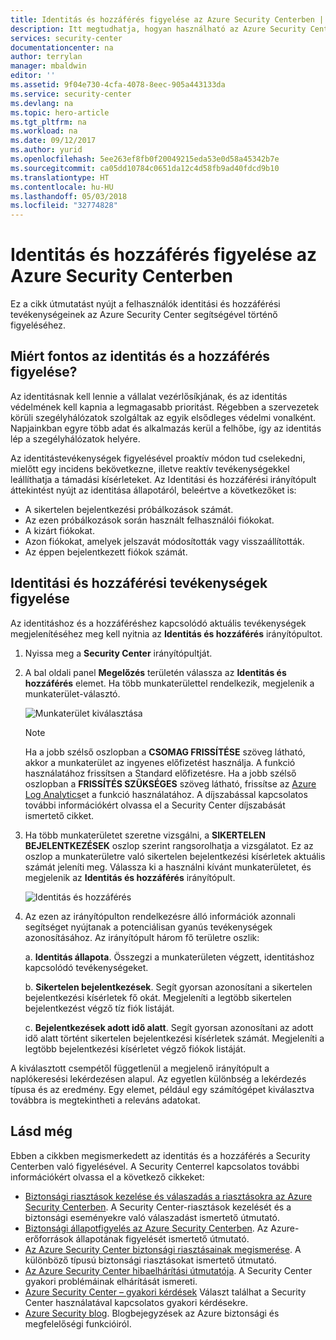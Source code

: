 ```yaml
---
title: Identitás és hozzáférés figyelése az Azure Security Centerben | Microsoft Docs
description: Itt megtudhatja, hogyan használható az Azure Security Center identitási és hozzáférési funkciója a felhasználók hozzáférési tevékenységeinek és identitással kapcsolatos problémáinak figyelésére.
services: security-center
documentationcenter: na
author: terrylan
manager: mbaldwin
editor: ''
ms.assetid: 9f04e730-4cfa-4078-8eec-905a443133da
ms.service: security-center
ms.devlang: na
ms.topic: hero-article
ms.tgt_pltfrm: na
ms.workload: na
ms.date: 09/12/2017
ms.author: yurid
ms.openlocfilehash: 5ee263ef8fb0f20049215eda53e0d58a45342b7e
ms.sourcegitcommit: ca05dd10784c0651da12c4d58fb9ad40fdcd9b10
ms.translationtype: HT
ms.contentlocale: hu-HU
ms.lasthandoff: 05/03/2018
ms.locfileid: "32774828"
---
```

# <a name="monitor-identity-and-access-in-azure-security-center"></a>Identitás és hozzáférés figyelése az Azure Security Centerben
Ez a cikk útmutatást nyújt a felhasználók identitási és hozzáférési tevékenységeinek az Azure Security Center segítségével történő figyeléséhez.

## <a name="why-monitor-identity-and-access"></a>Miért fontos az identitás és a hozzáférés figyelése?
Az identitásnak kell lennie a vállalat vezérlősíkjának, és az identitás védelmének kell kapnia a legmagasabb prioritást. Régebben a szervezetek körüli szegélyhálózatok szolgáltak az egyik elsődleges védelmi vonalként. Napjainkban egyre több adat és alkalmazás kerül a felhőbe, így az identitás lép a szegélyhálózatok helyére.

Az identitástevékenységek figyelésével proaktív módon tud cselekedni, mielőtt egy incidens bekövetkezne, illetve reaktív tevékenységekkel leállíthatja a támadási kísérleteket. Az Identitási és hozzáférési irányítópult áttekintést nyújt az identitása állapotáról, beleértve a következőket is:

* A sikertelen bejelentkezési próbálkozások számát. 
* Az ezen próbálkozások során használt felhasználói fiókokat.
* A kizárt fiókokat.
* Azon fiókokat, amelyek jelszavát módosították vagy visszaállították. 
* Az éppen bejelentkezett fiókok számát.

## <a name="monitor-identity-and-access-activities"></a>Identitási és hozzáférési tevékenységek figyelése
Az identitáshoz és a hozzáféréshez kapcsolódó aktuális tevékenységek megjelenítéséhez meg kell nyitnia az **Identitás és hozzáférés** irányítópultot.

1. Nyissa meg a **Security Center** irányítópultját.

2. A bal oldali panel **Megelőzés** területén válassza az **Identitás és hozzáférés** elemet. Ha több munkaterülettel rendelkezik, megjelenik a munkaterület-választó.

    ![Munkaterület kiválasztása](./media/security-center-identity-access\security-center-identity-access-fig1.png)

    > [!NOTE]
    > Ha a jobb szélső oszlopban a **CSOMAG FRISSÍTÉSE** szöveg látható, akkor a munkaterület az ingyenes előfizetést használja. A funkció használatához frissítsen a Standard előfizetésre. Ha a jobb szélső oszlopban a **FRISSÍTÉS SZÜKSÉGES** szöveg látható, frissítse az [Azure Log Analytics](https://docs.microsoft.com/azure/log-analytics/log-analytics-overview)et a funkció használatához. A díjszabással kapcsolatos további információkért olvassa el a Security Center díjszabását ismertető cikket. 
    > 
3. Ha több munkaterületet szeretne vizsgálni, a **SIKERTELEN BEJELENTKEZÉSEK** oszlop szerint rangsorolhatja a vizsgálatot. Ez az oszlop a munkaterületre való sikertelen bejelentkezési kísérletek aktuális számát jeleníti meg. Válassza ki a használni kívánt munkaterületet, és megjelenik az **Identitás és hozzáférés** irányítópult.

    ![Identitás és hozzáférés](./media/security-center-identity-access\security-center-identity-access-fig2.png)

4. Az ezen az irányítópulton rendelkezésre álló információk azonnali segítséget nyújtanak a potenciálisan gyanús tevékenységek azonosításához. Az irányítópult három fő területre oszlik:

    a. **Identitás állapota**. Összegzi a munkaterületen végzett, identitáshoz kapcsolódó tevékenységeket.

    b. **Sikertelen bejelentkezések**. Segít gyorsan azonosítani a sikertelen bejelentkezési kísérletek fő okát. Megjeleníti a legtöbb sikertelen bejelentkezést végző tíz fiók listáját.

    c. **Bejelentkezések adott idő alatt**. Segít gyorsan azonosítani az adott idő alatt történt sikertelen bejelentkezési kísérletek számát. Megjeleníti a legtöbb bejelentkezési kísérletet végző fiókok listáját.
    
A kiválasztott csempétől függetlenül a megjelenő irányítópult a naplókeresési lekérdezésen alapul. Az egyetlen különbség a lekérdezés típusa és az eredmény. Egy elemet, például egy számítógépet kiválasztva továbbra is megtekintheti a releváns adatokat. 

## <a name="see-also"></a>Lásd még
Ebben a cikkben megismerkedett az identitás és a hozzáférés a Security Centerben való figyelésével. A Security Centerrel kapcsolatos további információkért olvassa el a következő cikkeket:

* [Biztonsági riasztások kezelése és válaszadás a riasztásokra az Azure Security Centerben](https://docs.microsoft.com/azure/security-center/security-center-managing-and-responding-alerts). A Security Center-riasztások kezelését és a biztonsági eseményekre való válaszadást ismertető útmutató.
* [Biztonsági állapotfigyelés az Azure Security Centerben](security-center-monitoring.md). Az Azure-erőforrások állapotának figyelését ismertető útmutató.
* [Az Azure Security Center biztonsági riasztásainak megismerése](https://docs.microsoft.com/azure/security-center/security-center-alerts-type). A különböző típusú biztonsági riasztásokat ismertető útmutató.
* [Az Azure Security Center hibaelhárítási útmutatója](https://docs.microsoft.com/azure/security-center/security-center-troubleshooting-guide). A Security Center gyakori problémáinak elhárítását ismereti. 
* [Azure Security Center – gyakori kérdések](security-center-faq.md) Választ találhat a Security Center használatával kapcsolatos gyakori kérdésekre.
* [Azure Security blog](http://blogs.msdn.com/b/azuresecurity/). Blogbejegyzések az Azure biztonsági és megfelelőségi funkcióiról.


